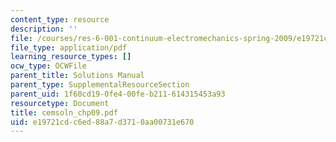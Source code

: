 ```yaml
---
content_type: resource
description: ''
file: /courses/res-6-001-continuum-electromechanics-spring-2009/e19721cdc6ed88a7d3710aa00731e670_cemsoln_chp09.pdf
file_type: application/pdf
learning_resource_types: []
ocw_type: OCWFile
parent_title: Solutions Manual
parent_type: SupplementalResourceSection
parent_uid: 1f60cd19-0fe4-00fe-b211-614315453a93
resourcetype: Document
title: cemsoln_chp09.pdf
uid: e19721cd-c6ed-88a7-d371-0aa00731e670
---
```

